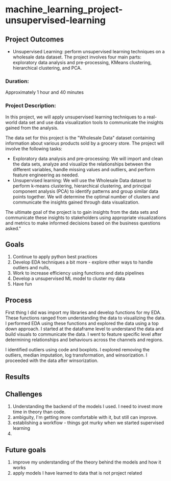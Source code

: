 # machine_learning_project-unsupervised-learning

## Project Outcomes
- Unsupervised Learning: perform unsupervised learning techniques on a wholesale data dataset. The project involves four main parts: exploratory data analysis and pre-processing, KMeans clustering, hierarchical clustering, and PCA.
### Duration:
Approximately 1 hour and 40 minutes
### Project Description:
In this project, we will apply unsupervised learning techniques to a real-world data set and use data visualization tools to communicate the insights gained from the analysis.

The data set for this project is the "Wholesale Data" dataset containing information about various products sold by a grocery store.
The project will involve the following tasks:

-	Exploratory data analysis and pre-processing: We will import and clean the data sets, analyze and visualize the relationships between the different variables, handle missing values and outliers, and perform feature engineering as needed.
-	Unsupervised learning: We will use the Wholesale Data dataset to perform k-means clustering, hierarchical clustering, and principal component analysis (PCA) to identify patterns and group similar data points together. We will determine the optimal number of clusters and communicate the insights gained through data visualization.

The ultimate goal of the project is to gain insights from the data sets and communicate these insights to stakeholders using appropriate visualizations and metrics to make informed decisions based on the business questions asked."

## Goals
1. Continue to apply python best practices
2. Develop EDA techniques a bit more - explore other ways to handle outliers and nulls,
3. Work to increase efficiency using functions and data pipelines
4. Develop a unsupervised ML model to cluster my data
5. Have fun

## Process
First thing I did was import my libraries and develop functions for my EDA. These functions ranged from understanding the data to visualizing the data. I performed EDA using these functions and explored the data using a top down approach. I started at the dataframe level to understand the data and build visuals to communicate the data. I went to feature specific level after determining relationships and behaviours across the channels and regions.

I identified outliers using code and boxplots. I explored removing the outliers, median imputation, log transformation, and winsorization. I proceeded with the data after winsorization.

## Results

## Challenges
1. Understanding the backend of the models I used. I need to invest more time in theory than code.
2. ambiguity, I'm getting more comfortable with it, but still can improve.
3. establishing a workflow - things got murky when we started supervised learning
4. 

## Future goals
1. improve my understanding of the theory behind the models and how it works
2. apply models I have learned to data that is not project related